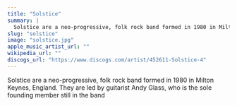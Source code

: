 ```yaml
---
title: "Solstice"
summary: |
  Solstice are a neo-progressive, folk rock band formed in 1980 in Milton Keynes, England. They are led by guitarist Andy Glass, who is the sole founding member still in the band
slug: "solstice"
image: "solstice.jpg"
apple_music_artist_url: ""
wikipedia_url: ""
discogs_url: "https://www.discogs.com/artist/452611-Solstice-4"
---
```


Solstice are a neo-progressive, folk rock band formed in 1980 in Milton Keynes, England. They are led by guitarist Andy Glass, who is the sole founding member still in the band